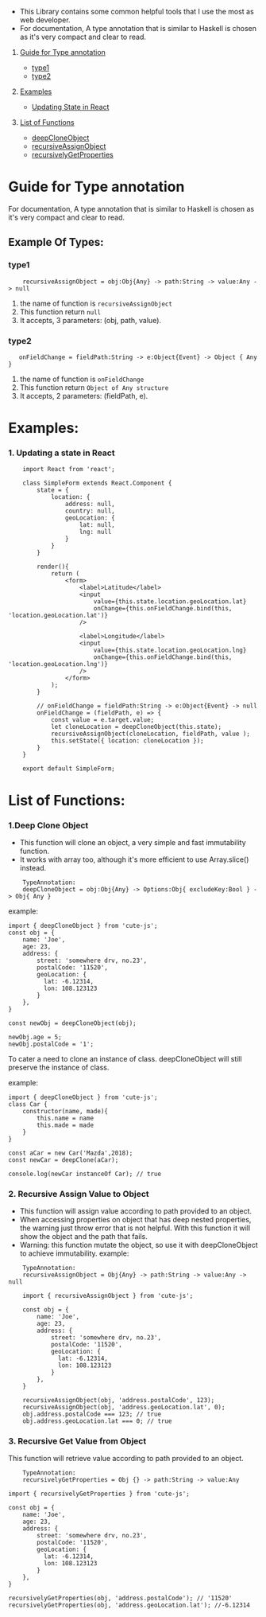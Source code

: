 * This Library contains some common helpful tools that I use the most as web developer.
* For documentation, A type annotation that is similar to Haskell is chosen as it's very compact and clear to read.

1. [Guide for Type annotation](#guide-for-type-annotation)
    * [type1](#type1)
    * [type2](#type2)

2. [Examples](#examples)
    * [Updating State in React](#1-updating-a-state-in-react)

3. [List of Functions](#list-of-functions)
    * [deepCloneObject](#1deep-clone-object)
    * [recursiveAssignObject](#2-recursive-assign-value-to-object)
    * [recursivelyGetProperties](#3-recursive-get-value-from-object)

# Guide for Type annotation
For documentation, A type annotation that is similar to Haskell is chosen as it's very compact and clear to read.

## Example Of Types:
### type1
```
    recursiveAssignObject = obj:Obj{Any} -> path:String -> value:Any -> null
```
1. the name of function is `recursiveAssignObject`
2. This function return `null`
3. It accepts, 3 parameters: (obj, path, value).


### type2
```
   onFieldChange = fieldPath:String -> e:Object{Event} -> Object { Any }
```
1. the name of function is `onFieldChange`
2. This function return `Object of Any structure`
3. It accepts, 2 parameters: (fieldPath, e).


# Examples:
### 1. Updating a state in React

```
    import React from 'react';

    class SimpleForm extends React.Component {
        state = {
            location: {
                address: null,
                country: null,
                geoLocation: {
                    lat: null,
                    lng: null
                }
            }
        }

        render(){
            return (
                <form>
                    <label>Latitude</label>
                    <input
                        value={this.state.location.geoLocation.lat}
                        onChange={this.onFieldChange.bind(this, 'location.geoLocation.lat')}
                    />

                    <label>Longitude</label>
                    <input
                        value={this.state.location.geoLocation.lng}
                        onChange={this.onFieldChange.bind(this, 'location.geoLocation.lng')}
                    />
                </form>
            );
        }

        // onFieldChange = fieldPath:String -> e:Object{Event} -> null
        onFieldChange = (fieldPath, e) => {
            const value = e.target.value;
            let cloneLocation = deepCloneObject(this.state);
            recursiveAssignObject(cloneLocation, fieldPath, value );
            this.setState({ location: cloneLocation });
        }
    }

    export default SimpleForm;
```



# List of Functions:
### 1.Deep Clone Object
* This function will clone an object, a very simple and fast immutability function.
* It works with array too, although it's more efficient to use Array.slice() instead.

```
    TypeAnnotation:
    deepCloneObject = obj:Obj{Any} -> Options:Obj{ excludeKey:Bool } -> Obj{ Any }
```

example: 
    
    import { deepCloneObject } from 'cute-js';        
    const obj = {
        name: 'Joe',
        age: 23,
        address: {
            street: 'somewhere drv, no.23',
            postalCode: '11520',
            geoLocation: {
              lat: -6.12314,
              lon: 108.123123
            }
        },
    }
    
    const newObj = deepCloneObject(obj);
    
    newObj.age = 5;
    newObj.postalCode = '1';

To cater a need to clone an instance of class. 
deepCloneObject will still preserve the instance of class.

example: 
    
    import { deepCloneObject } from 'cute-js';        
    class Car {
        constructor(name, made){
            this.name = name
            this.made = made
        }
    }
    
    const aCar = new Car('Mazda',2018);
    const newCar = deepClone(aCar);
    
    console.log(newCar instanceOf Car); // true
    
### 2. Recursive Assign Value to Object
* This function will assign value according to path provided to an object.
* When accessing properties on object that has deep nested properties, the warning just throw error that is not helpful.
  With this function it will show the object and the path that fails.
* Warning: this function mutate the object, so use it with deepCloneObject to achieve immutability.
example:

```
    TypeAnnotation:
    recursiveAssignObject = Obj{Any} -> path:String -> value:Any -> null
```

```
    import { recursiveAssignObject } from 'cute-js';
        
    const obj = {
        name: 'Joe',
        age: 23,
        address: {
            street: 'somewhere drv, no.23',
            postalCode: '11520',
            geoLocation: {
              lat: -6.12314,
              lon: 108.123123
            }
        },
    }
    
    recursiveAssignObject(obj, 'address.postalCode', 123);
    recursiveAssignObject(obj, 'address.geoLocation.lat', 0);
    obj.address.postalCode === 123; // true
    obj.address.geoLocation.lat === 0; // true
```
    
    
### 3. Recursive Get Value from Object
This function will retrieve value according to path provided to an object.

```
    TypeAnnotation:
    recursivelyGetProperties = Obj {} -> path:String -> value:Any
```

    import { recursivelyGetProperties } from 'cute-js';
        
    const obj = {
        name: 'Joe',
        age: 23,
        address: {
            street: 'somewhere drv, no.23',
            postalCode: '11520',
            geoLocation: {
              lat: -6.12314,
              lon: 108.123123
            }
        },
    }
    
    recursivelyGetProperties(obj, 'address.postalCode'); // '11520'
    recursivelyGetProperties(obj, 'address.geoLocation.lat'); //-6.12314